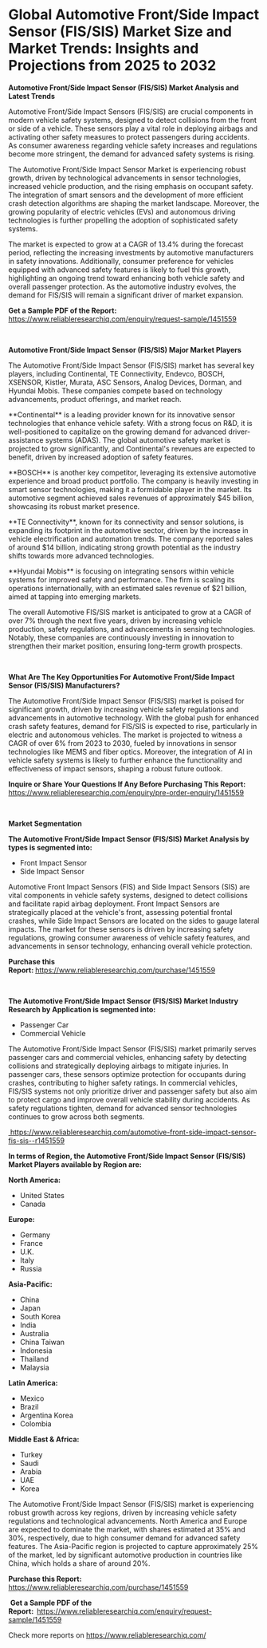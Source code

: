 <p><h1>Global Automotive Front/Side Impact Sensor (FIS/SIS) Market Size and Market Trends: Insights and Projections from 2025 to 2032</h1></p><p><strong>Automotive Front/Side Impact Sensor (FIS/SIS) Market Analysis and Latest Trends</strong></p>
<p><p>Automotive Front/Side Impact Sensors (FIS/SIS) are crucial components in modern vehicle safety systems, designed to detect collisions from the front or side of a vehicle. These sensors play a vital role in deploying airbags and activating other safety measures to protect passengers during accidents. As consumer awareness regarding vehicle safety increases and regulations become more stringent, the demand for advanced safety systems is rising.</p><p>The Automotive Front/Side Impact Sensor Market is experiencing robust growth, driven by technological advancements in sensor technologies, increased vehicle production, and the rising emphasis on occupant safety. The integration of smart sensors and the development of more efficient crash detection algorithms are shaping the market landscape. Moreover, the growing popularity of electric vehicles (EVs) and autonomous driving technologies is further propelling the adoption of sophisticated safety systems.</p><p>The market is expected to grow at a CAGR of 13.4% during the forecast period, reflecting the increasing investments by automotive manufacturers in safety innovations. Additionally, consumer preference for vehicles equipped with advanced safety features is likely to fuel this growth, highlighting an ongoing trend toward enhancing both vehicle safety and overall passenger protection. As the automotive industry evolves, the demand for FIS/SIS will remain a significant driver of market expansion.</p></p>
<p><strong>Get a Sample PDF of the Report:&nbsp;</strong> <a href="https://www.reliableresearchiq.com/enquiry/request-sample/1451559?utm_campaign=2783&utm_medium=2&utm_source=Github&utm_content=ia&utm_term=30032025&utm_id=automotive-frontside-impact-sensor-fissis">https://www.reliableresearchiq.com/enquiry/request-sample/1451559</a></p>
<p>&nbsp;</p>
<p><strong>Automotive Front/Side Impact Sensor (FIS/SIS) Major Market Players</strong></p>
<p><p>The Automotive Front/Side Impact Sensor (FIS/SIS) market has several key players, including Continental, TE Connectivity, Endevco, BOSCH, XSENSOR, Kistler, Murata, ASC Sensors, Analog Devices, Dorman, and Hyundai Mobis. These companies compete based on technology advancements, product offerings, and market reach.</p><p>**Continental** is a leading provider known for its innovative sensor technologies that enhance vehicle safety. With a strong focus on R&D, it is well-positioned to capitalize on the growing demand for advanced driver-assistance systems (ADAS). The global automotive safety market is projected to grow significantly, and Continental's revenues are expected to benefit, driven by increased adoption of safety features.</p><p>**BOSCH** is another key competitor, leveraging its extensive automotive experience and broad product portfolio. The company is heavily investing in smart sensor technologies, making it a formidable player in the market. Its automotive segment achieved sales revenues of approximately $45 billion, showcasing its robust market presence.</p><p>**TE Connectivity**, known for its connectivity and sensor solutions, is expanding its footprint in the automotive sector, driven by the increase in vehicle electrification and automation trends. The company reported sales of around $14 billion, indicating strong growth potential as the industry shifts towards more advanced technologies.</p><p>**Hyundai Mobis** is focusing on integrating sensors within vehicle systems for improved safety and performance. The firm is scaling its operations internationally, with an estimated sales revenue of $21 billion, aimed at tapping into emerging markets.</p><p>The overall Automotive FIS/SIS market is anticipated to grow at a CAGR of over 7% through the next five years, driven by increasing vehicle production, safety regulations, and advancements in sensing technologies. Notably, these companies are continuously investing in innovation to strengthen their market position, ensuring long-term growth prospects.</p></p>
<p>&nbsp;</p>
<p><strong>What Are The Key Opportunities For Automotive Front/Side Impact Sensor (FIS/SIS) Manufacturers?</strong></p>
<p><p>The Automotive Front/Side Impact Sensor (FIS/SIS) market is poised for significant growth, driven by increasing vehicle safety regulations and advancements in automotive technology. With the global push for enhanced crash safety features, demand for FIS/SIS is expected to rise, particularly in electric and autonomous vehicles. The market is projected to witness a CAGR of over 6% from 2023 to 2030, fueled by innovations in sensor technologies like MEMS and fiber optics. Moreover, the integration of AI in vehicle safety systems is likely to further enhance the functionality and effectiveness of impact sensors, shaping a robust future outlook.</p></p>
<p><strong>Inquire or Share Your Questions If Any Before Purchasing This Report:</strong> <a href="https://www.reliableresearchiq.com/enquiry/pre-order-enquiry/1451559?utm_campaign=2783&utm_medium=2&utm_source=Github&utm_content=ia&utm_term=30032025&utm_id=automotive-frontside-impact-sensor-fissis">https://www.reliableresearchiq.com/enquiry/pre-order-enquiry/1451559</a></p>
<p>&nbsp;</p>
<p><strong>Market Segmentation</strong></p>
<p><strong>The Automotive Front/Side Impact Sensor (FIS/SIS) Market Analysis by types is segmented into:</strong></p>
<p><ul><li>Front Impact Sensor</li><li>Side Impact Sensor</li></ul></p>
<p><p>Automotive Front Impact Sensors (FIS) and Side Impact Sensors (SIS) are vital components in vehicle safety systems, designed to detect collisions and facilitate rapid airbag deployment. Front Impact Sensors are strategically placed at the vehicle's front, assessing potential frontal crashes, while Side Impact Sensors are located on the sides to gauge lateral impacts. The market for these sensors is driven by increasing safety regulations, growing consumer awareness of vehicle safety features, and advancements in sensor technology, enhancing overall vehicle protection.</p></p>
<p><strong>Purchase this Report:&nbsp;</strong><a href="https://www.reliableresearchiq.com/purchase/1451559?utm_campaign=2783&utm_medium=2&utm_source=Github&utm_content=ia&utm_term=30032025&utm_id=automotive-frontside-impact-sensor-fissis">https://www.reliableresearchiq.com/purchase/1451559</a></p>
<p>&nbsp;</p>
<p><strong>The Automotive Front/Side Impact Sensor (FIS/SIS) Market Industry Research by Application is segmented into:</strong></p>
<p><ul><li>Passenger Car</li><li>Commercial Vehicle</li></ul></p>
<p><p>The Automotive Front/Side Impact Sensor (FIS/SIS) market primarily serves passenger cars and commercial vehicles, enhancing safety by detecting collisions and strategically deploying airbags to mitigate injuries. In passenger cars, these sensors optimize protection for occupants during crashes, contributing to higher safety ratings. In commercial vehicles, FIS/SIS systems not only prioritize driver and passenger safety but also aim to protect cargo and improve overall vehicle stability during accidents. As safety regulations tighten, demand for advanced sensor technologies continues to grow across both segments.</p></p>
<p><a href="https://www.reliableresearchiq.com/automotive-front-side-impact-sensor-fis-sis--r1451559?utm_campaign=2783&utm_medium=2&utm_source=Github&utm_content=ia&utm_term=30032025&utm_id=automotive-frontside-impact-sensor-fissis">&nbsp;https://www.reliableresearchiq.com/automotive-front-side-impact-sensor-fis-sis--r1451559</a></p>
<p><strong>In terms of Region, the Automotive Front/Side Impact Sensor (FIS/SIS) Market Players available by Region are:</strong></p>
<p>
    <p> <strong> North America: </strong>
        <ul>
            <li>United States</li>
            <li>Canada</li>
        </ul>
        </p> 
    <p> <strong> Europe: </strong>
        <ul>
            <li>Germany</li>
            <li>France</li>
            <li>U.K.</li>
            <li>Italy</li>
            <li>Russia</li>
        </ul>
        </p> 
    <p> <strong> Asia-Pacific: </strong>
        <ul>
            <li>China</li>
            <li>Japan</li>
            <li>South Korea</li>
            <li>India</li>
            <li>Australia</li>
            <li>China Taiwan</li>
            <li>Indonesia</li>
            <li>Thailand</li>
            <li>Malaysia</li>
        </ul>
        </p> 
    <p> <strong> Latin America: </strong>
        <ul>
            <li>Mexico</li>
            <li>Brazil</li>
            <li>Argentina Korea</li>
            <li>Colombia</li>
        </ul>
        </p> 
    <p> <strong> Middle East & Africa: </strong>
        <ul>
            <li>Turkey</li>
            <li>Saudi</li>
            <li>Arabia</li>
            <li>UAE</li>
            <li>Korea</li>
        </ul>
    </p>
    </p>
<p><p>The Automotive Front/Side Impact Sensor (FIS/SIS) market is experiencing robust growth across key regions, driven by increasing vehicle safety regulations and technological advancements. North America and Europe are expected to dominate the market, with shares estimated at 35% and 30%, respectively, due to high consumer demand for advanced safety features. The Asia-Pacific region is projected to capture approximately 25% of the market, led by significant automotive production in countries like China, which holds a share of around 20%.</p></p>
<p><strong>Purchase this Report: </strong><a href="https://www.reliableresearchiq.com/purchase/1451559?utm_campaign=2783&utm_medium=2&utm_source=Github&utm_content=ia&utm_term=30032025&utm_id=automotive-frontside-impact-sensor-fissis">https://www.reliableresearchiq.com/purchase/1451559</a></p>
<p>&nbsp;<strong>Get a Sample PDF of the Report:&nbsp;&nbsp;</strong><a href="https://www.reliableresearchiq.com/enquiry/request-sample/1451559?utm_campaign=2783&utm_medium=2&utm_source=Github&utm_content=ia&utm_term=30032025&utm_id=automotive-frontside-impact-sensor-fissis">https://www.reliableresearchiq.com/enquiry/request-sample/1451559</a></p>
<p><strong></strong></p>
<p>Check more reports on <a href="https://www.reliableresearchiq.com/?utm_campaign=2783&utm_medium=2&utm_source=Github&utm_content=ia&utm_term=30032025&utm_id=automotive-frontside-impact-sensor-fissis">https://www.reliableresearchiq.com/</a></p>